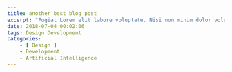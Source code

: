 ```yaml
---
title: another best blog post
excerpt: "Fugiat Lorem elit labore voluptate. Nisi non minim dolor voluptate qui proident Lorem qui quis ad ea ad. Exercitation qui velit eu eu mollit esse Lorem sint. Consequat adipisicing id amet adipisicing duis Lorem sint non nulla."
date: 2018-07-04 00:02:06
tags: Design Development
categories:
    - [ Design ]
    - Development
    - Artificial Intelligence
---
```

